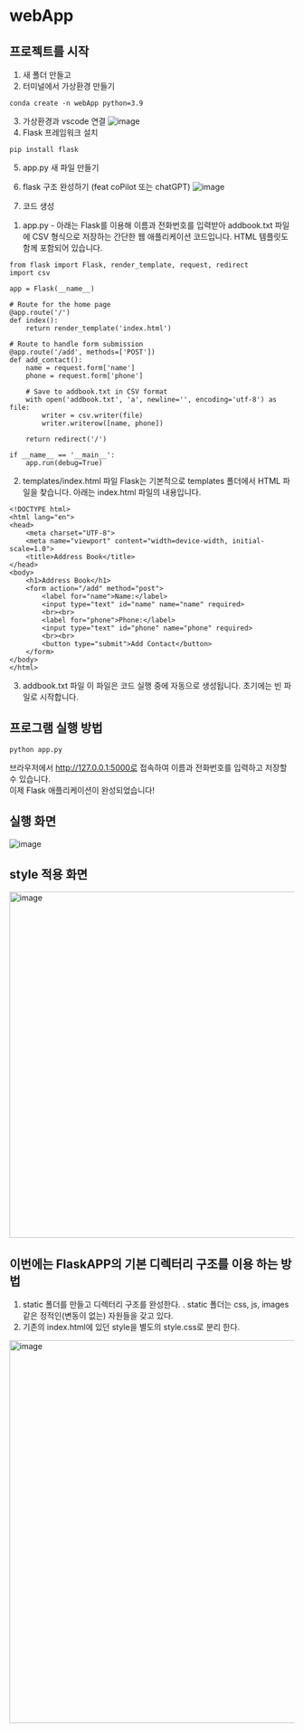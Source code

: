 # webApp
## 프로젝트를 시작    
1. 새 폴더 만들고
2. 터미널에서 가상환경 만들기
```
conda create -n webApp python=3.9
```
3. 가상환경과 vscode 연결
![image](https://github.com/user-attachments/assets/8479262c-56b4-45b8-8e71-369caae1f84d)
4. Flask 프레임워크 설치
```
pip install flask
```
5. app.py 새 파일 만들기
6. flask 구조 완성하기 (feat coPilot 또는 chatGPT)
![image](https://github.com/user-attachments/assets/ecf7c4da-6494-4f50-a1e6-6af0dfc3beca)

7. 코드 생성
  1) app.py - 아래는 Flask를 이용해 이름과 전화번호를 입력받아 addbook.txt 파일에 CSV 형식으로 저장하는 간단한 웹 애플리케이션 코드입니다. HTML 템플릿도 함께 포함되어 있습니다.   

```
from flask import Flask, render_template, request, redirect
import csv

app = Flask(__name__)

# Route for the home page
@app.route('/')
def index():
    return render_template('index.html')

# Route to handle form submission
@app.route('/add', methods=['POST'])
def add_contact():
    name = request.form['name']
    phone = request.form['phone']

    # Save to addbook.txt in CSV format
    with open('addbook.txt', 'a', newline='', encoding='utf-8') as file:
        writer = csv.writer(file)
        writer.writerow([name, phone])

    return redirect('/')

if __name__ == '__main__':
    app.run(debug=True)
```
   2) templates/index.html 파일
Flask는 기본적으로 templates 폴더에서 HTML 파일을 찾습니다. 아래는 index.html 파일의 내용입니다.
```
<!DOCTYPE html>
<html lang="en">
<head>
    <meta charset="UTF-8">
    <meta name="viewport" content="width=device-width, initial-scale=1.0">
    <title>Address Book</title>
</head>
<body>
    <h1>Address Book</h1>
    <form action="/add" method="post">
        <label for="name">Name:</label>
        <input type="text" id="name" name="name" required>
        <br><br>
        <label for="phone">Phone:</label>
        <input type="text" id="phone" name="phone" required>
        <br><br>
        <button type="submit">Add Contact</button>
    </form>
</body>
</html>
```
   3) addbook.txt 파일
이 파일은 코드 실행 중에 자동으로 생성됩니다. 초기에는 빈 파일로 시작합니다.
## 프로그램 실행 방법 
```
python app.py
```
브라우저에서 http://127.0.0.1:5000로 접속하여 이름과 전화번호를 입력하고 저장할 수 있습니다.    
이제 Flask 애플리케이션이 완성되었습니다!    

## 실행 화면
![image](https://github.com/user-attachments/assets/18140a07-c51d-492b-88c0-797a7460a907)

## style 적용 화면 
<img width="612" alt="image" src="https://github.com/user-attachments/assets/2ab7df3b-9387-426c-b786-dd5d30784af2" />

## 이번에는 FlaskAPP의 기본 디렉터리 구조를 이용 하는 방법
1. static 폴더를 만들고 디렉터리 구조를 완성한다.
   . static 폴더는 css, js, images같은 정적인(변동이 없는) 자원들을 갖고 있다.     
2. 기존의 index.html에 있던 style을 별도의 style.css로 분리 한다.
<img width="677" alt="image" src="https://github.com/user-attachments/assets/1cb908b8-df23-4262-9a66-5aa773f52f8f" />
   



 
